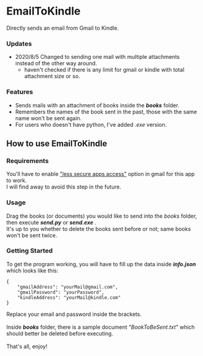 # EmailToKindle
Directly sends an email from Gmail to Kindle.

### Updates

* 2020/8/5 Changed to sending one mail with multiple attachments instead of the other way around. 
  * haven't checked if there is any limit for gmail or kindle with total attachment size or so.

### Features

* Sends mails with an attachment of books inside the _**books**_ folder.
* Remembers the names of the book sent in the past, those with the same name won't be sent again. 
* For users who doesn't have python, I've added *.exe* version.

## How to use EmailToKindle

### Requirements

You'll have to enable ["less secure apps access"](https://myaccount.google.com/lesssecureapps) option in gmail for this app to work.\
I will find away to avoid this step in the future.

### Usage

Drag the books (or documents) you would like to send into the *books* folder, then execute _**send.py**_ or _**send.exe**_ .\
It's up to you whether to delete the books sent before or not; same books won't be sent twice.

### Getting Started

To get the program working, you will have to fill up the data inside _**info.json**_ which looks like this:
``` 
{
    "gmailAddress": "yourMail@gmail.com",
    "gmailPassword": "yourPassword",
    "kindleAddress": "yourMail@kindle.com"
}
```
Replace your email and password inside the brackets.\
\
Inside _**books**_ folder, there is a sample document *"BookToBeSent.txt"* which should better be deleted before executing.\
\
That's all, enjoy!









